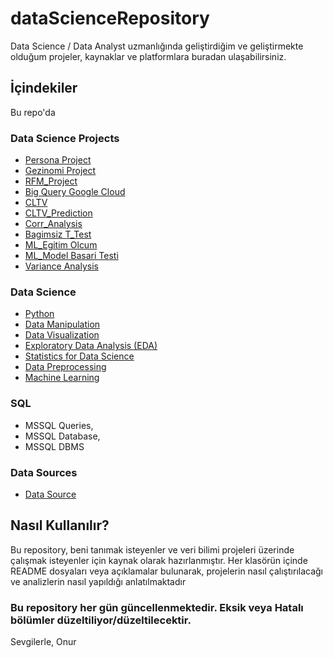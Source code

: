 # dataScienceRepository
Data Science / Data Analyst uzmanlığında geliştirdiğim ve geliştirmekte olduğum projeler, kaynaklar ve platformlara buradan ulaşabilirsiniz.    

## İçindekiler

Bu repo'da 

 ### Data Science Projects

 * [Persona Project](https://github.com/onurcakili/dataScienceRepository/blob/main/01_Data_Science_Projects/01_Persona_Example.ipynb)
 * [Gezinomi Project](https://github.com/onurcakili/dataScienceRepository/blob/main/01_Data_Science_Projects/02_Gezinomi_Project.ipynb)
 * [RFM_Project](https://github.com/onurcakili/dataScienceRepository/blob/main/01_Data_Science_Projects/05_RFM_Project.py)
 * [Big Query Google Cloud](https://github.com/onurcakili/dataScienceRepository/blob/main/01_Data_Science_Projects/03_Big_Query_Google_Cloud.ipynb)
 * [CLTV](https://github.com/onurcakili/dataScienceRepository/blob/main/01_Data_Science_Projects/04_1_cltv.py)
 * [CLTV_Prediction](https://github.com/onurcakili/dataScienceRepository/blob/main/01_Data_Science_Projects/04_2_cltv_prediction.py)
 * [Corr_Analysis](https://github.com/onurcakili/dataScienceRepository/blob/main/01_Data_Science_Projects/06_Bahsis_Hesap_Korr_Analysis.ipynb)
 * [Bagimsiz T_Test](https://github.com/onurcakili/dataScienceRepository/blob/main/01_Data_Science_Projects/07_Web_Sure_Uyg_TTest.ipynb)
 * [ML_Egitim Olcum](https://github.com/onurcakili/dataScienceRepository/blob/main/01_Data_Science_Projects/08_Egt_Olcumu_Bagimli_TTesti.ipynb)
 * [ML_Model Basari Testi](https://github.com/onurcakili/dataScienceRepository/blob/main/01_Data_Science_Projects/09_ML_Model_Basari_Testi_Bagimsiz_TTesti.ipynb)
 * [Variance Analysis](https://github.com/onurcakili/dataScienceRepository/blob/main/01_Data_Science_Projects/10_Varyans_Analizi.ipynb)




 ### Data Science
 * [Python](https://github.com/onurcakili/dataScienceRepository/tree/main/02_Python_Repository/01_Python)
 * [Data Manipulation](https://github.com/onurcakili/dataScienceRepository/tree/main/02_Python_Repository/02_Data_Manipulation)
 * [Data Visualization](https://github.com/onurcakili/dataScienceRepository/tree/main/02_Python_Repository/03_Data_Visualization)
 * [Exploratory Data Analysis (EDA)](https://github.com/onurcakili/dataScienceRepository/tree/main/02_Python_Repository/04_Exploratory_Data_Analysis_EDA)
 * [Statistics for Data Science](https://github.com/onurcakili/dataScienceRepository/tree/main/02_Python_Repository/05_Statistics_For_Data_Science)
 * [Data Preprocessing](https://github.com/onurcakili/dataScienceRepository/tree/main/02_Python_Repository/06_Data_Preprocessing)
 * [Machine Learning](https://github.com/onurcakili/dataScienceRepository/tree/main/02_Python_Repository/07_Machine_Learning/07_2_machineLearning201)

### SQL
* MSSQL Queries,
* MSSQL Database,
* MSSQL DBMS

### Data Sources
* [Data Source](https://github.com/onurcakili/dataScienceRepository/tree/main/00_Data_Source)


## Nasıl Kullanılır?
Bu repository, beni tanımak isteyenler ve veri bilimi projeleri üzerinde çalışmak isteyenler için kaynak olarak hazırlanmıştır.
Her klasörün içinde README dosyaları veya açıklamalar bulunarak, projelerin nasıl çalıştırılacağı ve analizlerin nasıl yapıldığı anlatılmaktadır

### Bu repository her gün güncellenmektedir. Eksik veya Hatalı bölümler düzeltiliyor/düzeltilecektir.

Sevgilerle,
Onur
